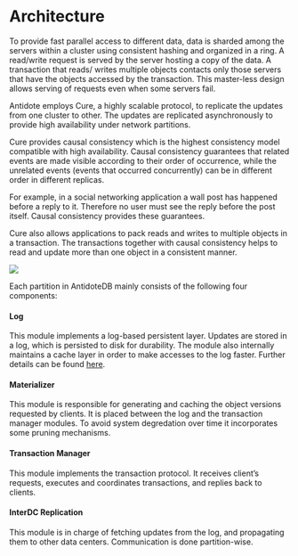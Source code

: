 # Architecture

To provide fast parallel access to different data, data is sharded among the servers within a cluster using consistent hashing and organized in a ring. A read/write request is served by the server hosting a copy of the data. A transaction that reads/ writes multiple objects contacts only those servers that have the objects accessed by the transaction. This master-less design allows serving of requests even when some servers fail.

Antidote employs Cure, a highly scalable protocol, to replicate the updates from one cluster to other. The updates are replicated asynchronously to provide high availability under network partitions.

Cure provides causal consistency which is the highest consistency model compatible with high availability. Causal consistency guarantees that related events are made visible according to their order of occurrence, while the unrelated events \(events that occurred concurrently\) can be in different order in different replicas.

For example, in a social networking application a wall post has happened before a reply to it. Therefore no user must see the reply before the post itself. Causal consistency provides these guarantees.

Cure also allows applications to pack reads and writes to multiple objects in a transaction. The transactions together with causal consistency helps to read and update more than one object in a consistent manner.

![](https://syncfree.github.io/antidote/images/architecture.png)

 Each partition in AntidoteDB mainly consists of the following four components:

#### Log

This module implements a log-based persistent layer. Updates are stored in a log, which is persisted to disk for durability. The module also internally maintains a cache layer in order to make accesses to the log faster. Further details can be found [here](https://syncfree.github.io/antidote/log.html).

#### Materializer

This module is responsible for generating and caching the object versions requested by clients. It is placed between the log and the transaction manager modules. To avoid system degredation over time it incorporates some pruning mechanisms.

#### Transaction Manager

This module implements the transaction protocol. It receives client’s requests, executes and coordinates transactions, and replies back to clients.

#### InterDC Replication

This module is in charge of fetching updates from the log, and propagating them to other data centers. Communication is done partition-wise.

